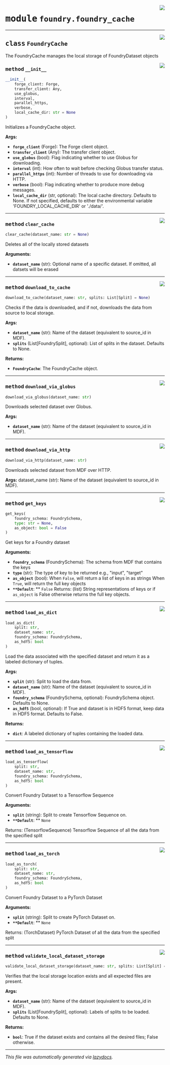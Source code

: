 <!-- markdownlint-disable -->

<a href="https://github.com/MLMI2-CSSI/foundry/tree/main/foundry/foundry_cache.py#L0"><img align="right" style="float:right;" src="https://img.shields.io/badge/-source-cccccc?style=flat-square"></a>

# <kbd>module</kbd> `foundry.foundry_cache`






---

<a href="https://github.com/MLMI2-CSSI/foundry/tree/main/foundry/foundry_cache.py#L22"><img align="right" style="float:right;" src="https://img.shields.io/badge/-source-cccccc?style=flat-square"></a>

## <kbd>class</kbd> `FoundryCache`
The FoundryCache manages the local storage of FoundryDataset objects 

<a href="https://github.com/MLMI2-CSSI/foundry/tree/main/foundry/foundry_cache.py#L25"><img align="right" style="float:right;" src="https://img.shields.io/badge/-source-cccccc?style=flat-square"></a>

### <kbd>method</kbd> `__init__`

```python
__init__(
    forge_client: Forge,
    transfer_client: Any,
    use_globus,
    interval,
    parallel_https,
    verbose,
    local_cache_dir: str = None
)
```

Initializes a FoundryCache object. 



**Args:**
 
 - <b>`forge_client`</b> (Forge):  The Forge client object. 
 - <b>`transfer_client`</b> (Any):  The transfer client object. 
 - <b>`use_globus`</b> (bool):  Flag indicating whether to use Globus for downloading. 
 - <b>`interval`</b> (int):  How often to wait before checking Globus transfer status. 
 - <b>`parallel_https`</b> (int):  Number of threads to use for downloading via HTTP. 
 - <b>`verbose`</b> (bool):  Flag indicating whether to produce more debug messages. 
 - <b>`local_cache_dir`</b> (str, optional):  The local cache directory. Defaults to None.  If not specified, defaults to either the environmental variable 'FOUNDRY_LOCAL_CACHE_DIR'  or './data/'. 




---

<a href="https://github.com/MLMI2-CSSI/foundry/tree/main/foundry/foundry_cache.py#L428"><img align="right" style="float:right;" src="https://img.shields.io/badge/-source-cccccc?style=flat-square"></a>

### <kbd>method</kbd> `clear_cache`

```python
clear_cache(dataset_name: str = None)
```

Deletes all of the locally stored datasets 



**Arguments:**
 
 - <b>`dataset_name`</b> (str):  Optional name of a specific dataset. If omitted,  all datsets will be erased 

---

<a href="https://github.com/MLMI2-CSSI/foundry/tree/main/foundry/foundry_cache.py#L58"><img align="right" style="float:right;" src="https://img.shields.io/badge/-source-cccccc?style=flat-square"></a>

### <kbd>method</kbd> `download_to_cache`

```python
download_to_cache(dataset_name: str, splits: List[Split] = None)
```

Checks if the data is downloaded, and if not, downloads the data from source to local storage. 



**Args:**
 
 - <b>`dataset_name`</b> (str):  Name of the dataset (equivalent to source_id in MDF). 
 - <b>`splits`</b> (List[FoundrySplit], optional):  List of splits in the dataset. Defaults to None. 



**Returns:**
 
 - <b>`FoundryCache`</b>:  The FoundryCache object. 

---

<a href="https://github.com/MLMI2-CSSI/foundry/tree/main/foundry/foundry_cache.py#L81"><img align="right" style="float:right;" src="https://img.shields.io/badge/-source-cccccc?style=flat-square"></a>

### <kbd>method</kbd> `download_via_globus`

```python
download_via_globus(dataset_name: str)
```

Downloads selected dataset over Globus. 



**Args:**
 
 - <b>`dataset_name`</b> (str):  Name of the dataset (equivalent to source_id in MDF). 

---

<a href="https://github.com/MLMI2-CSSI/foundry/tree/main/foundry/foundry_cache.py#L101"><img align="right" style="float:right;" src="https://img.shields.io/badge/-source-cccccc?style=flat-square"></a>

### <kbd>method</kbd> `download_via_http`

```python
download_via_http(dataset_name: str)
```

Downloads selected dataset from MDF over HTTP. 

**Args:**
 dataset_name (str): Name of the dataset (equivalent to source_id in MDF). 

---

<a href="https://github.com/MLMI2-CSSI/foundry/tree/main/foundry/foundry_cache.py#L394"><img align="right" style="float:right;" src="https://img.shields.io/badge/-source-cccccc?style=flat-square"></a>

### <kbd>method</kbd> `get_keys`

```python
get_keys(
    foundry_schema: FoundrySchema,
    type: str = None,
    as_object: bool = False
)
```

Get keys for a Foundry dataset 



**Arguments:**
 
 - <b>`foundry_schema`</b> (FoundrySchema):  The schema from MDF that contains the keys 
 - <b>`type`</b> (str):  The type of key to be returned e.g., "input", "target" 
 - <b>`as_object`</b> (bool):  When ``False``, will return a list of keys in as strings  When ``True``, will return the full key objects 
 - <b>`**Default`</b>: ** ``False`` Returns: (list) String representations of keys or if ``as_object`` is False otherwise returns the full key objects. 

---

<a href="https://github.com/MLMI2-CSSI/foundry/tree/main/foundry/foundry_cache.py#L173"><img align="right" style="float:right;" src="https://img.shields.io/badge/-source-cccccc?style=flat-square"></a>

### <kbd>method</kbd> `load_as_dict`

```python
load_as_dict(
    split: str,
    dataset_name: str,
    foundry_schema: FoundrySchema,
    as_hdf5: bool
)
```

Load the data associated with the specified dataset and return it as a labeled dictionary of tuples. 



**Args:**
 
 - <b>`split`</b> (str):  Split to load the data from. 
 - <b>`dataset_name`</b> (str):  Name of the dataset (equivalent to source_id in MDF). 
 - <b>`foundry_schema`</b> (FoundrySchema, optional):  FoundrySchema object. Defaults to None. 
 - <b>`as_hdf5`</b> (bool, optional):  If True and dataset is in HDF5 format, keep data in HDF5 format. Defaults to False. 



**Returns:**
 
 - <b>`dict`</b>:  A labeled dictionary of tuples containing the loaded data. 

---

<a href="https://github.com/MLMI2-CSSI/foundry/tree/main/foundry/foundry_cache.py#L241"><img align="right" style="float:right;" src="https://img.shields.io/badge/-source-cccccc?style=flat-square"></a>

### <kbd>method</kbd> `load_as_tensorflow`

```python
load_as_tensorflow(
    split: str,
    dataset_name: str,
    foundry_schema: FoundrySchema,
    as_hdf5: bool
)
```

Convert Foundry Dataset to a Tensorflow Sequence 



**Arguments:**
 
 - <b>`split`</b> (string):  Split to create Tensorflow Sequence on. 
 - <b>`**Default`</b>: ** ``None`` 

Returns: (TensorflowSequence) Tensorflow Sequence of all the data from the specified split 

---

<a href="https://github.com/MLMI2-CSSI/foundry/tree/main/foundry/foundry_cache.py#L213"><img align="right" style="float:right;" src="https://img.shields.io/badge/-source-cccccc?style=flat-square"></a>

### <kbd>method</kbd> `load_as_torch`

```python
load_as_torch(
    split: str,
    dataset_name: str,
    foundry_schema: FoundrySchema,
    as_hdf5: bool
)
```

Convert Foundry Dataset to a PyTorch Dataset 



**Arguments:**
 
 - <b>`split`</b> (string):  Split to create PyTorch Dataset on. 
 - <b>`**Default`</b>: ** ``None`` 

Returns: (TorchDataset) PyTorch Dataset of all the data from the specified split 

---

<a href="https://github.com/MLMI2-CSSI/foundry/tree/main/foundry/foundry_cache.py#L130"><img align="right" style="float:right;" src="https://img.shields.io/badge/-source-cccccc?style=flat-square"></a>

### <kbd>method</kbd> `validate_local_dataset_storage`

```python
validate_local_dataset_storage(dataset_name: str, splits: List[Split] = None)
```

Verifies that the local storage location exists and all expected files are present. 



**Args:**
 
 - <b>`dataset_name`</b> (str):  Name of the dataset (equivalent to source_id in MDF). 
 - <b>`splits`</b> (List[FoundrySplit], optional):  Labels of splits to be loaded. Defaults to None. 



**Returns:**
 
 - <b>`bool`</b>:  True if the dataset exists and contains all the desired files; False otherwise. 




---

_This file was automatically generated via [lazydocs](https://github.com/ml-tooling/lazydocs)._
